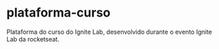 # plataforma-curso
Plataforma do curso do Ignite Lab, desenvolvido durante o evento Ignite Lab da rocketseat.

